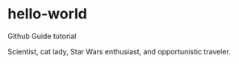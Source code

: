 # hello-world
Github Guide tutorial

Scientist, cat lady, Star Wars enthusiast, and opportunistic traveler.

